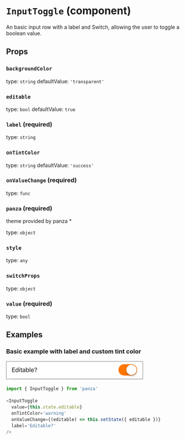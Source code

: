 `InputToggle` (component)
=========================

An basic input row with a label and Switch, allowing
the user to toggle a boolean value.

Props
-----

### `backgroundColor`

type: `string`
defaultValue: `'transparent'`


### `editable`

type: `bool`
defaultValue: `true`


### `label` (required)

type: `string`


### `onTintColor`

type: `string`
defaultValue: `'success'`


### `onValueChange` (required)

type: `func`


### `panza` (required)

theme provided by panza *

type: `object`


### `style`

type: `any`


### `switchProps`

type: `object`


### `value` (required)

type: `bool`

## Examples

### Basic example with label and custom tint color

![Input Toggle](images/InputToggle.png)

```javascript
import { InputToggle } from 'panza'

<InputToggle
  value={this.state.editable}
  onTintColor='warning'
  onValueChange={(editable) => this.setState({ editable })}
  label='Editable?'
/>
```

